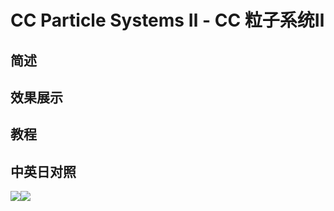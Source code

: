 # CC Particle Systems Ⅱ - CC 粒子系统Ⅱ

## 简述

## 效果展示

## 教程

## 中英日对照

![](https://mir.yuelili.com/wp-content/uploads/user/AE/effects/AE-Effects-Simulation-CC_Particle_Systems_Ⅱ.png)![](https://mir.yuelili.com/wp-content/uploads/user/AE/effects/AE-Effects-Simulation-CC_Particle_Systems_Ⅱ_cn.png)
